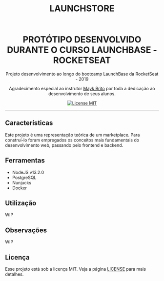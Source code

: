 
<h1 align="center">
LAUNCHSTORE
  <br>
  <br>
  <img src="" alt="" width="">

<br>  
<br>
 PROTÓTIPO DESENVOLVIDO DURANTE O CURSO LAUNCHBASE - ROCKETSEAT
</h1>

<p align="center">Projeto desenvolvimento ao longo do bootcamp LaunchBase da RocketSeat - 2019</p>
<p align="center">Agradecimento especial ao instrutor <a href='https://github.com/maykbrito/'>Mayk Brito</a> por toda a dedicação ao desenvolvimento de seus alunos.</p>

<p align="center">
  <a href="https://opensource.org/licenses/MIT">
    <img src="https://img.shields.io/badge/License-MIT-blue.svg" alt="License MIT">
  </a>
</p>

<hr />

## Características

Este projeto é uma representação teórica de um marketplace. Para construí-lo foram empregados os conceitos mais fundamentais do desenvolvimento web, passando pelo frontend e backend.

## Ferramentas

- NodeJS v13.2.0
- PostgreSQL
- Nunjucks
- Docker

## Utilização

WIP

## Observações

WIP

## Licença

Esse projeto está sob a licença MIT. Veja a página [LICENSE](https://opensource.org/licenses/MIT) para mais detalhes.
